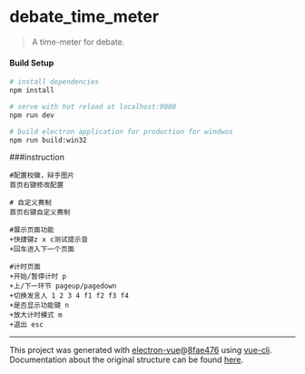 # debate_time_meter

> A time-meter for debate.

#### Build Setup

``` bash
# install dependencies
npm install

# serve with hot reload at localhost:9080
npm run dev

# build electron application for production for windwos
npm run build:win32


```

###instruction
```
#配置校徽，辩手图片
首页右键修改配置

# 自定义赛制
首页右键自定义赛制

#展示页面功能
+快捷键z x c测试提示音
+回车进入下一个页面

#计时页面
+开始/暂停计时 p
+上/下一环节 pageup/pagedown
+切换发言人 1 2 3 4 f1 f2 f3 f4
+是否显示功能键 n
+放大计时模式 m
+退出 esc

```
---

This project was generated with [electron-vue](https://github.com/SimulatedGREG/electron-vue)@[8fae476](https://github.com/SimulatedGREG/electron-vue/tree/8fae4763e9d225d3691b627e83b9e09b56f6c935) using [vue-cli](https://github.com/vuejs/vue-cli). Documentation about the original structure can be found [here](https://simulatedgreg.gitbooks.io/electron-vue/content/index.html).
